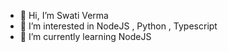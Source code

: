 - 👋 Hi, I’m Swati Verma
- 👀 I’m interested in NodeJS , Python , Typescript
- 🌱 I’m currently learning NodeJS


<!---
Swati-Verma11/Swati-Verma11 is a ✨ special ✨ repository because its `README.md` (this file) appears on your GitHub profile.
You can click the Preview link to take a look at your changes.
--->
